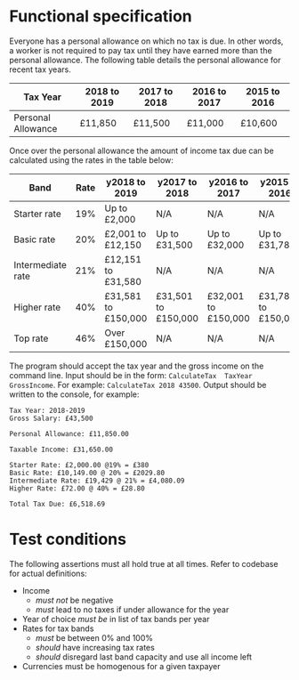Functional specification
========================

Everyone has a personal allowance on which no tax is due. In other words, a worker is not required to pay tax until they have earned more than the personal allowance. The following table details the personal allowance for recent tax years.

| Tax Year           | 2018 to 2019 | 2017 to 2018 | 2016 to 2017 | 2015 to 2016 |
|--------------------|--------------|--------------|--------------|--------------|
| Personal Allowance | £11,850      | £11,500      | £11,000      | £10,600      |

Once over the personal allowance the amount of income tax due can be calculated using the rates in the table below:

| Band              | Rate | y2018 to 2019       | y2017 to 2018       | y2016 to 2017       | y2015 to 2016       |
|-------------------|------|---------------------|---------------------|---------------------|---------------------|
| Starter rate      | 19%  | Up to £2,000        | N/A                 | N/A                 | N/A                 |
| Basic rate        | 20%  | £2,001 to £12,150   | Up to £31,500       | Up to £32,000       | Up to £31,785       |
| Intermediate rate | 21%  | £12,151 to £31,580  | N/A                 | N/A                 | N/A                 |
| Higher rate       | 40%  | £31,581 to £150,000 | £31,501 to £150,000 | £32,001 to £150,000 | £31,786 to £150,000 |
| Top rate          | 46%  | Over £150,000       | N/A                 | N/A                 | N/A                 |

The program should accept the tax year and the gross income on the command line.
Input should be in the form: `CalculateTax  TaxYear GrossIncome`.
For example: `CalculateTax 2018 43500`.
Output should be written to the console, for example:

```
Tax Year: 2018-2019
Gross Salary: £43,500

Personal Allowance: £11,850.00

Taxable Income: £31,650.00

Starter Rate: £2,000.00 @19% = £380
Basic Rate: £10,149.00 @ 20% = £2029.80
Intermediate Rate: £19,429 @ 21% = £4,080.09
Higher Rate: £72.00 @ 40% = £28.80

Total Tax Due: £6,518.69
```

Test conditions
===============

The following assertions must all hold true at all times. Refer to codebase for actual definitions:

* Income
  * _must not_ be negative
  * _must_ lead to no taxes if under allowance for the year
* Year of choice _must be_ in list of tax bands per year
* Rates for tax bands
  * _must_ be between 0% and 100%
  * _should_ have increasing tax rates
  * _should_ disregard last band capacity and use all income left 
* Currencies must be homogenous for a given taxpayer
